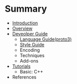 # Summary

* [Introduction](README.md)
* [Overview](overview.md)
* [Deveolper Guide](deveolper-guide.md)
  * [Language Guide\(proto3\)](deveolper-guide/language-guideproto3.md)
  * [Style Guide](deveolper-guide/style-guide.md)
  * Encoding
  * Techniques
  * Add-ons
* [Tutorials](tutorials.md)
  * Basic: C++
* References

